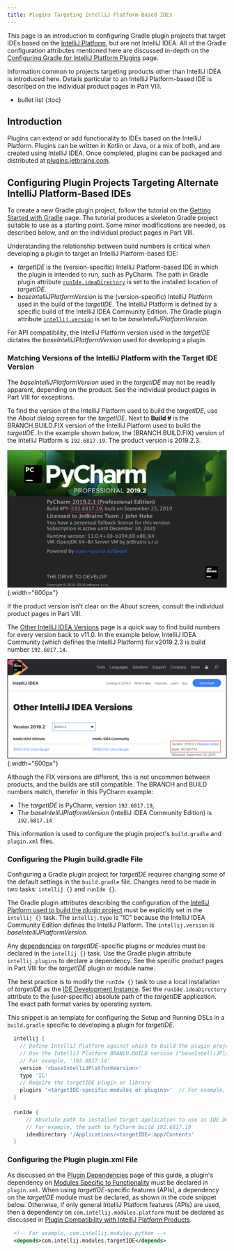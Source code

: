 ```yaml
---
title: Plugins Targeting IntelliJ Platform-Based IDEs 
---
```


This page is an introduction to configuring Gradle plugin projects that target IDEs based on the [IntelliJ Platform](/intro/intellij_platform.md), but are not IntelliJ IDEA.
All of the Gradle configuration attributes mentioned here are discussed in-depth on the [Configuring Gradle for IntelliJ Platform Plugins](/tutorials/build_system/gradle_guide.md) page.

Information common to projects targeting products other than IntelliJ IDEA is introduced here. 
Details particular to an IntelliJ Platform-based IDE is described on the individual product pages in Part VIII.

* bullet list
{:toc}

## Introduction 
Plugins can extend or add functionality to IDEs based on the IntelliJ Platform. 
Plugins can be written in Kotlin or Java, or a mix of both, and are created using IntelliJ IDEA.
Once completed, plugins can be packaged and distributed at [plugins.jetbrains.com](https://plugins.jetbrains.com).

## Configuring Plugin Projects Targeting Alternate IntelliJ Platform-Based IDEs
To create a new Gradle plugin project, follow the tutorial on the [Getting Started with Gradle](/tutorials/build_system/prerequisites.md) page.
The tutorial produces a skeleton Gradle project suitable to use as a starting point.
Some minor modifications are needed, as described below, and on the individual product pages in Part VIII.

Understanding the relationship between build numbers is critical when developing a plugin to target an IntelliJ Platform-based IDE:
* _targetIDE_ is the (version-specific) IntelliJ Platform-based IDE in which the plugin is intended to run, such as PyCharm.
  The path in Gradle plugin attribute [`runIde.ideaDirectory`](/tutorials/build_system/gradle_guide.md#running-against-alternate-versions-and-types-of-intellij-platform-based-ides) is set to the installed location of _targetIDE_.
* _baseIntelliJPlatformVersion_ is the (version-specific) IntelliJ Platform used in the build of the _targetIDE_.
  The IntelliJ Platform is defined by a specific build of the IntelliJ IDEA Community Edition.
  The Gradle plugin attribute [`intellij.version`](/tutorials/build_system/gradle_guide.md#intellij-platform-configuration) is set to be _baseIntelliJPlatformVersion_.

For API compatibility, the IntelliJ Platform version used in the _targetIDE_ dictates the _baseIntelliJPlatformVersion_ used for developing a plugin. 

### Matching Versions of the IntelliJ Platform with the Target IDE Version
The _baseIntelliJPlatformVersion_ used in the _targetIDE_ may not be readily apparent, depending on the product.
See the individual product pages in Part VIII for exceptions.

To find the version of the IntelliJ Platform used to build the _targetIDE_, use the _About_ dialog screen for the _targetIDE_.
Next to **Build #** is the BRANCH.BUILD.FIX version of the IntelliJ Platform used to build the _targetIDE_.
In the example shown below, the (BRANCH.BUILD.FIX) version of the IntelliJ Platform is `192.6817.19`.
The product version is 2019.2.3.

![Example PyCharm](img/pycharm_build.png){:width="600px"}

If the product version isn't clear on the _About_ screen, consult the individual product pages in Part VIII.

The [Other IntelliJ IDEA Versions](https://www.jetbrains.com/idea/download/other.html) page is a quick way to find build numbers for every version back to v11.0.
In the example below, IntelliJ IDEA Community (which defines the IntelliJ Platform) for v2019.2.3 is build number `192.6817.14`.

![IntelliJ Lookup](img/idea_lookup.png){:width="600px"}

Although the FIX versions are different, this is not uncommon between products, and the builds are still compatible. 
The BRANCH and BUILD numbers match, therefor in this PyCharm example: 
* The _targetIDE_ is PyCharm, version `192.6817.19`, 
* The _baseIntelliJPlatformVersion_ (IntelliJ IDEA Community Edition) is `192.6817.14`  

This information is used to configure the plugin project's `build.gradle` and `plugin.xml` files.

### Configuring the Plugin build.gradle File
Configuring a Gradle plugin project for _targetIDE_ requires changing some of the default settings in the `build.gradle` file.
Changes need to be made in two tasks: `intellij {}` and `runIde {}`.

The Gradle plugin attributes describing the configuration of the [IntelliJ Platform used to build the plugin project](/tutorials/build_system/gradle_guide.md#configuring-the-gradle-plugin-for-building-intellij-platform-plugin-projects) must be explicitly set in the `intellij {}` task. 
The `intellij.type` is "IC" because the IntelliJ IDEA Community Edition defines the IntelliJ Platform.
The `intellij.version` is _baseIntelliJPlatformVersion_.

Any [dependencies](/tutorials/build_system/gradle_guide.md#plugin-dependencies) on _targetIDE_-specific plugins or modules must be declared in the `intellij {}` task.
Use the Gradle plugin attribute `intellij.plugins` to declare a dependency.
See the specific product pages in Part VIII for the _targetIDE_ plugin or module name.

The best practice is to modify the `runIde {}` task to use a local installation of _targetIDE_ as the [IDE Development Instance](/basics/ide_development_instance.md).
Set the `runIde.ideaDirectory` attribute to the (user-specific) absolute path of the _targetIDE_ application.
The exact path format varies by operating system.

This snippet is an template for configuring the Setup and Running DSLs in a `build.gradle` specific to developing a plugin for _targetIDE_.
```groovy
  intellij {
    // Define IntelliJ Platform against which to build the plugin project.
    // Use the IntelliJ Platform BRANCH.BUILD version ("baseIntelliJPlatformVersion") matching "targetIDE"
    // For example, '192.6817.14'
    version '<baseIntelliJPlatformVersion>'     
    type 'IC'                 
    // Require the targetIDE plugin or library 
    plugins '<targetIDE-specific modules or plugins>'  // For example, 'python' 
  }
  
  runIde {
      // Absolute path to installed target application to use as IDE Development Instance
      // For example, the path to PyCharm build 192.6817.19
      ideaDirectory '/Applications/<targetIDE>.app/Contents'
  }
```

### Configuring the Plugin plugin.xml File
As discussed on the [Plugin Dependencies](/basics/getting_started/plugin_compatibility.md#declaring-plugin-dependencies) page of this guide, a plugin's dependency on [Modules Specific to Functionality](/basics/getting_started/plugin_compatibility.md#modules-specific-to-functionality) must be declared in `plugin.xml`. 
When using _targetIDE_-specific features (APIs), a dependency on the _targetIDE_ module must be declared, as shown in the code snippet below.
Otherwise, if only general IntelliJ Platform features (APIs) are used, then a dependency on `com.intellij.modules.platform` must be declared as discussed in [Plugin Compatibility with IntelliJ Platform Products](/basics/getting_started/plugin_compatibility.md).
```xml
  <!-- For example, com.intellij.modules.python -->
  <depends>com.intellij.modules.targetIDE</depends>
```
